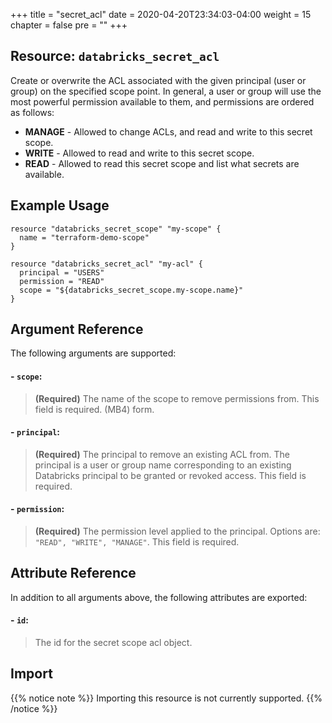 +++
title = "secret_acl"
date = 2020-04-20T23:34:03-04:00
weight = 15
chapter = false
pre = ""
+++

## Resource: `databricks_secret_acl`

Create or overwrite the ACL associated with the given principal (user or group) on the specified scope point. 
In general, a user or group will use the most powerful permission available to them, and 
permissions are ordered as follows:

* **MANAGE** - Allowed to change ACLs, and read and write to this secret scope.
* **WRITE** - Allowed to read and write to this secret scope.
* **READ** - Allowed to read this secret scope and list what secrets are available.

## Example Usage

```hcl
resource "databricks_secret_scope" "my-scope" {
  name = "terraform-demo-scope"
}

resource "databricks_secret_acl" "my-acl" {
  principal = "USERS"
  permission = "READ"
  scope = "${databricks_secret_scope.my-scope.name}"
}
```
## Argument Reference

The following arguments are supported:

#### - `scope`:
> **(Required)** The name of the scope to remove permissions from. This field is required. 
(MB4) form.

#### - `principal`:
> **(Required)** The principal to remove an existing ACL from. The principal is a user 
or group name corresponding to an existing Databricks principal to be granted or revoked access. This field is required. 

#### - `permission`:
> **(Required)** The permission level applied to the principal. 
Options are: `"READ", "WRITE", "MANAGE"`. This field is required.

## Attribute Reference

In addition to all arguments above, the following attributes are exported:

#### - `id`:
> The id for the secret scope acl object.

## Import

{{% notice note %}}
Importing this resource is not currently supported.
{{% /notice %}}
